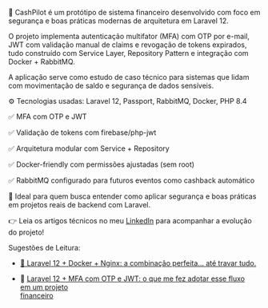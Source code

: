 
💸 CashPilot é um protótipo de sistema financeiro desenvolvido com foco em segurança e boas práticas modernas de arquitetura em Laravel 12.

  

O projeto implementa autenticação multifator (MFA) com OTP por e-mail, JWT com validação manual de claims e revogação de tokens expirados, tudo construído com Service Layer, Repository Pattern e integração com Docker + RabbitMQ.

  

A aplicação serve como estudo de caso técnico para sistemas que lidam com movimentação de saldo e segurança de dados sensíveis.

  

⚙️ Tecnologias usadas: Laravel 12, Passport, RabbitMQ, Docker, PHP 8.4

  

✅ MFA com OTP e JWT

✅ Validação de tokens com firebase/php-jwt

✅ Arquitetura modular com Service + Repository

✅ Docker-friendly com permissões ajustadas (sem root)

✅ RabbitMQ configurado para futuros eventos como cashback automático

  

📌 Ideal para quem busca entender como aplicar segurança e boas práticas em projetos reais de backend com Laravel.

  

👉 Leia os artigos técnicos no meu [LinkedIn](https://www.linkedin.com/in/chsmartins/) para acompanhar a evolução do projeto!

Sugestões de Leitura: 

 - [🔧 Laravel 12 + Docker + Nginx: a combinação perfeita... até travar
   tudo.](https://www.linkedin.com/posts/chsmartins_laravel12-docker-nginx-activity-7330547923455205377-lD8U?utm_source=share&utm_medium=member_desktop&rcm=ACoAAA-_EzABjXBG0taXZe4dK2UOI3zH6a-W7HQ)
   
 - 🔐 [Laravel 12 + MFA com OTP e JWT: o que me fez adotar esse fluxo   
   em um projeto   
   financeiro](https://www.linkedin.com/posts/chsmartins_laravel12-jwt-mfa-activity-7331265085304139796--gHa?utm_source=share&utm_medium=member_desktop&rcm=ACoAAA-_EzABjXBG0taXZe4dK2UOI3zH6a-W7HQ)
